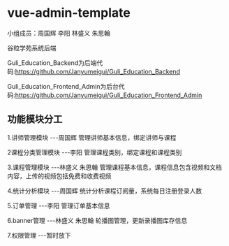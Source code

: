 # vue-admin-template

小组成员：周国辉 李阳 林盛义 朱思翰

谷粒学苑系统后端

Guli_Education_Backend为后端代码:https://github.com/Janyumeigui/Guli_Education_Backend

Guli_Education_Frontend_Admin为后台代码:https://github.com/Janyumeigui/Guli_Education_Frontend_Admin

## 功能模块分工

1.讲师管理模块           ---周国辉
管理讲师基本信息，绑定讲师与课程

2课程分类管理模块        ---李阳
管理课程类别，绑定课程和课程类别

3.课程管理模块           ---林盛义 朱思翰
管理课程基本信息，课程信息包含视频和文档内容，上传的视频包括免费和收费视频

4.统计分析模块           ---周国辉
统计分析课程订阅量，系统每日注册登录人数

5.订单管理              ---李阳
管理订单基本信息

6.banner管理            ---林盛义 朱思翰
轮播图管理，更新录播图库存信息

7.权限管理              ---暂时放下

